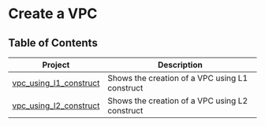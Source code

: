 # Create a VPC

## Table of Contents
| Project | Description |
|---------|-------------|
| [vpc_using_l1_construct](https://github.com/sirbmatthews/aws-cdk/tree/main/python/vpc/vpc_using_l1_construct) | Shows the creation of a VPC using L1 construct |
| [vpc_using_l2_construct](https://github.com/sirbmatthews/aws-cdk/tree/main/python/vpc/vpc_using_l2_construct) | Shows the creation of a VPC using L2 construct |